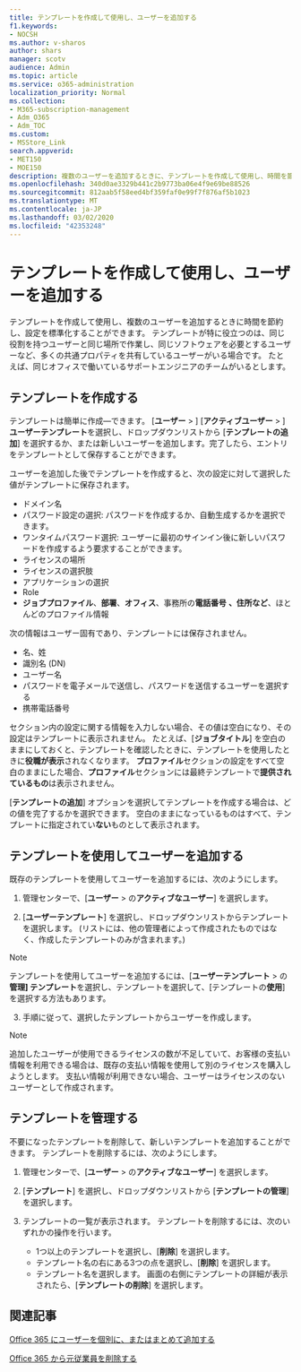 ```yaml
---
title: テンプレートを作成して使用し、ユーザーを追加する
f1.keywords:
- NOCSH
ms.author: v-sharos
author: shars
manager: scotv
audience: Admin
ms.topic: article
ms.service: o365-administration
localization_priority: Normal
ms.collection:
- M365-subscription-management
- Adm_O365
- Adm_TOC
ms.custom:
- MSStore_Link
search.appverid:
- MET150
- MOE150
description: 複数のユーザーを追加するときに、テンプレートを作成して使用し、時間を節約し、設定を標準化することができます。
ms.openlocfilehash: 340d0ae3329b441c2b9773ba06e4f9e69be88526
ms.sourcegitcommit: 812aab5f58eed4bf359faf0e99f7f876af5b1023
ms.translationtype: MT
ms.contentlocale: ja-JP
ms.lasthandoff: 03/02/2020
ms.locfileid: "42353248"
---
```

# <a name="create-and-use-a-template-to-add-users"></a>テンプレートを作成して使用し、ユーザーを追加する

テンプレートを作成して使用し、複数のユーザーを追加するときに時間を節約し、設定を標準化することができます。 テンプレートが特に役立つのは、同じ役割を持つユーザーと同じ場所で作業し、同じソフトウェアを必要とするユーザーなど、多くの共通プロパティを共有しているユーザーがいる場合です。 たとえば、同じオフィスで働いているサポートエンジニアのチームがいるとします。  

## <a name="create-a-template"></a>テンプレートを作成する

テンプレートは簡単に作成&mdash;できます。 [**ユーザー** > ] [**アクティブユーザー** > ]**ユーザーテンプレート**を選択し、ドロップダウンリストから [**テンプレートの追加**] を選択するか、または新しいユーザーを追加します。完了したら、エントリをテンプレートとして保存することができます。

ユーザーを追加した後でテンプレートを作成すると、次の設定に対して選択した値がテンプレートに保存されます。

- ドメイン名
- パスワード設定の選択: パスワードを作成するか、自動生成するかを選択できます。
- ワンタイムパスワード選択: ユーザーに最初のサインイン後に新しいパスワードを作成するよう要求することができます。
- ライセンスの場所
- ライセンスの選択肢
- アプリケーションの選択
- Role
- **ジョブプロファイル**、**部署**、**オフィス**、事務所の**電話番号** **、住所など**、ほとんどのプロファイル情報 

次の情報はユーザー固有であり、テンプレートには保存されません。

- 名、姓
- 識別名 (DN)
- ユーザー名
- パスワードを電子メールで送信し、パスワードを送信するユーザーを選択する
- 携帯電話番号

セクション内の設定に関する情報を入力しない場合、その値は空白になり、その設定はテンプレートに表示されません。 たとえば、[**ジョブタイトル**] を空白のままにしておくと、テンプレートを確認したときに、テンプレートを使用したときに**役職が表示**されなくなります。 **プロファイル**セクションの設定をすべて空白のままにした場合、**プロファイル**セクションには最終テンプレートで**提供されているもの**は表示されません。

[**テンプレートの追加**] オプションを選択してテンプレートを作成する場合は、どの値を完了するかを選択できます。 空白のままになっているものはすべて、テンプレートに指定されてい**ない**ものとして表示されます。

## <a name="use-a-template-to-add-a-user"></a>テンプレートを使用してユーザーを追加する

既存のテンプレートを使用してユーザーを追加するには、次のようにします。

1. 管理センターで、[**ユーザー** > の**アクティブなユーザー**] を選択します。

2. [**ユーザーテンプレート**] を選択し、ドロップダウンリストからテンプレートを選択します。 (リストには、他の管理者によって作成されたものではなく、作成したテンプレートのみが含まれます。)

 > [!NOTE]
 > テンプレートを使用してユーザーを追加するには、[**ユーザーテンプレート** > の**管理] テンプレート**を選択し、テンプレートを選択して、[テンプレートの**使用**] を選択する方法もあります。

3. 手順に従って、選択したテンプレートからユーザーを作成します。

> [!NOTE]
> 追加したユーザーが使用できるライセンスの数が不足していて、お客様の支払い情報を利用できる場合は、既存の支払い情報を使用して別のライセンスを購入しようとします。 支払い情報が利用できない場合、ユーザーはライセンスのないユーザーとして作成されます。

## <a name="manage-templates"></a>テンプレートを管理する

不要になったテンプレートを削除して、新しいテンプレートを追加することができます。 テンプレートを削除するには、次のようにします。

1. 管理センターで、[**ユーザー** > の**アクティブなユーザー**] を選択します。

2. [**テンプレート**] を選択し、ドロップダウンリストから [**テンプレートの管理**] を選択します。

3. テンプレートの一覧が表示されます。 テンプレートを削除するには、次のいずれかの操作を行います。
    - 1つ以上のテンプレートを選択し、[**削除**] を選択します。 
    - テンプレート名の右にある3つの点を選択し、[**削除**] を選択します。
    - テンプレート名を選択します。 画面の右側にテンプレートの詳細が表示されたら、[**テンプレートの削除**] を選択します。

## <a name="related-articles"></a>関連記事

[Office 365 にユーザーを個別に、またはまとめて追加する](add-users.md)

[Office 365 から元従業員を削除する](remove-former-employee.md)
  
